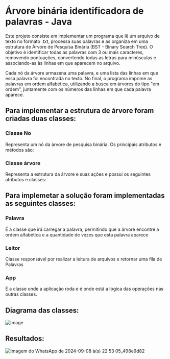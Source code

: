 # Árvore binária identificadora de palavras - Java
Este projeto consiste em implementar um programa que lê um arquivo de texto no formato .txt, processa suas palavras e as organiza em uma estrutura de Árvore de Pesquisa Binária (BST - Binary Search Tree). O objetivo é identificar todas as palavras com 3 ou mais caracteres, removendo pontuações, convertendo todas as letras para minúsculas e associando-as às linhas em que aparecem no arquivo.

Cada nó da árvore armazena uma palavra, e uma lista das linhas em que essa palavra foi encontrada no texto. No final, o programa imprime as palavras em ordem alfabética, utilizando a busca em árvores do tipo "em ordem", juntamente com os números das linhas em que cada palavra aparece.

## Para implementar a estrutura de árvore foram criadas duas classes:
### Classe No
Representa um nó da árvore de pesquisa binária. Os principais atributos e métodos são:

### Classe árvore
Representa a estrutura da árvore e suas ações e possui os seguintes atributos e classes:

## Para implemetar a solução foram implementadas as seguintes classes:
### Palavra
É a classe que irá carregar a palavra, permitindo que a árvore encontre a ordem alfabética e a quantidade de vezes que esta palavra aparece
### Leitor
Classe responsável por realizar a leitura de arquivos e retornar uma fila de Palavras
### App
É a classe onde a aplicação roda e é onde está a lógica das operações nas outras classes.

## Diagrama das classes:
![image](https://github.com/user-attachments/assets/ad90a00f-4dfe-48af-8b3b-a329b292c412)

## Resultados:
![Imagem do WhatsApp de 2024-09-08 à(s) 22 53 05_498e9d82](https://github.com/user-attachments/assets/82616694-81c0-42ed-8034-245637aaabef)

